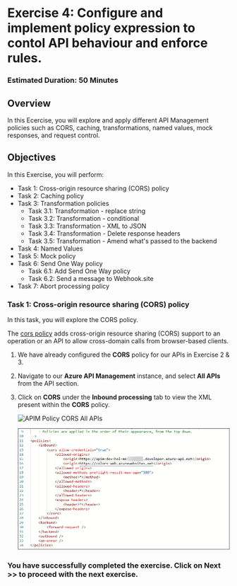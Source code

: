 # Exercise 4: Configure and implement policy expression to contol API behaviour and enforce rules.

### Estimated Duration: 50 Minutes

## Overview

In this Ecercise, you will explore and apply different API Management policies such as CORS, caching, transformations, named values, mock responses, and request control.

## Objectives

In this Exercise, you will perform:

- Task 1: Cross-origin resource sharing (CORS) policy
- Task 2: Caching policy
- Task 3: Transformation policies  
    - Task 3.1: Transformation - replace string
    - Task 3.2: Transformation - conditional
    - Task 3.3: Transformation - XML to JSON
    - Task 3.4: Transformation - Delete response headers
    - Task 3.5: Transformation - Amend what's passed to the backend 
- Task 4: Named Values
- Task 5: Mock policy
- Task 6: Send One Way policy
    - Task 6.1: Add Send One Way policy
    - Task 6.2: Send a message to Webhook.site
- Task 7: Abort processing policy

### Task 1: Cross-origin resource sharing (CORS) policy

In this task, you will explore the CORS policy.

The [cors policy](<https://docs.microsoft.com/en-us/azure/api-management/api-management-cross-domain-policies#CORS>) adds cross-origin resource sharing (CORS) support to an operation or an API to allow cross-domain calls from browser-based clients.

1. We have already configured the **CORS** policy for our APIs in Exercise 2 & 3.

1. Navigate to our **Azure API Management** instance, and select **All APIs** from the API section.

1. Click on **CORS** under the **Inbound processing** tab to view the XML present within the **CORS** policy.

    ![APIM Policy CORS All APIs](media/all-api1.png)
   
    ![APIM Policy CORS All APIs](media/all-api-policy.png)  

### You have successfully completed the exercise. Click on **Next >>** to proceed with the next exercise.

